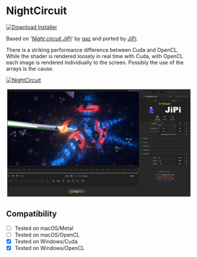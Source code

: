 # NightCircuit
[![Download Installer](https://img.shields.io/static/v1?label=Download&message=NightCircuit-Installer.lua&color=blue)](https://github.com/nmbr73/Shadertoys/releases/download/V1.1/NightCircuit-Installer.lua "Installer")

Based on '_[Night circuit JiPi](https://www.shadertoy.com/view/tdyBR1)_' by [gaz](https://www.shadertoy.com/user/gaz) and ported by [JiPi](../../Site/Profiles/JiPi.md).

There is a striking performance difference between Cuda and OpenCL. While the shader is rendered loosely in real time with Cuda, with OpenCL each image is rendered individually to the screen. Possibly the use of the arrays is the cause.


[![NightCircuit](https://user-images.githubusercontent.com/78935215/170346986-2211ffd6-2c0b-40ba-898d-bfb2d33d98fa.gif)](NightCircuit.fuse)

[![Thumbnail](NightCircuit.png)](https://www.shadertoy.com/view/tdyBR1 "View on Shadertoy.com")


## Compatibility
- [ ] Tested on macOS/Metal
- [ ] Tested on macOS/OpenCL
- [x] Tested on Windows/Cuda
- [x] Tested on Windows/OpenCL
